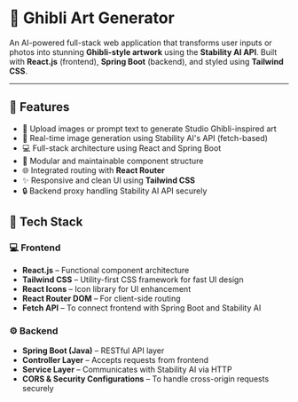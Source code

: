 # 🎨 Ghibli Art Generator

An AI-powered full-stack web application that transforms user inputs or photos into stunning **Ghibli-style artwork** using the **Stability AI API**. Built with **React.js** (frontend), **Spring Boot** (backend), and styled using **Tailwind CSS**.

---

## 🚀 Features

- 🎨 Upload images or prompt text to generate Studio Ghibli-inspired art
- 🔄 Real-time image generation using Stability AI's API (fetch-based)
- 💻 Full-stack architecture using React and Spring Boot
- 📁 Modular and maintainable component structure
- 🌐 Integrated routing with **React Router**
- ✨ Responsive and clean UI using **Tailwind CSS**
- 🔒 Backend proxy handling Stability AI API securely

## 🧱 Tech Stack

### 💻 Frontend

- **React.js** – Functional component architecture
- **Tailwind CSS** – Utility-first CSS framework for fast UI design
- **React Icons** – Icon library for UI enhancement
- **React Router DOM** – For client-side routing
- **Fetch API** – To connect frontend with Spring Boot and Stability AI

### ⚙️ Backend

- **Spring Boot (Java)** – RESTful API layer
- **Controller Layer** – Accepts requests from frontend
- **Service Layer** – Communicates with Stability AI via HTTP
- **CORS & Security Configurations** – To handle cross-origin requests securely

